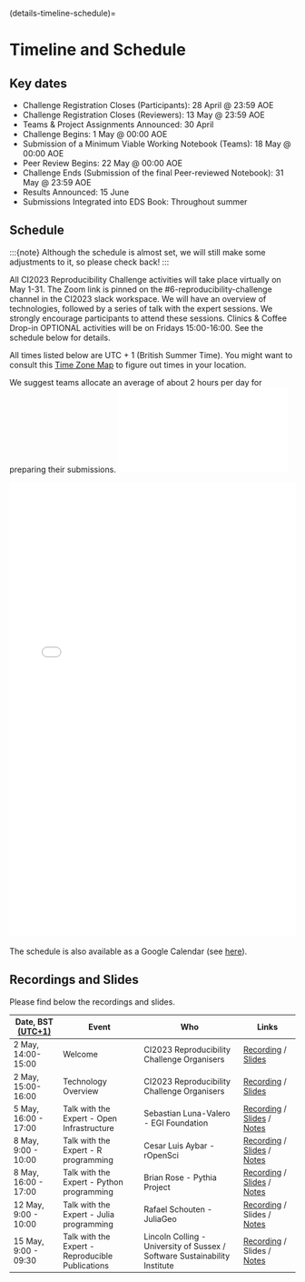 (details-timeline-schedule)=

# Timeline and Schedule

## Key dates
* Challenge Registration Closes (Participants): 28 April @ 23:59 AOE
* Challenge Registration Closes (Reviewers): 13 May @ 23:59 AOE
* Teams & Project Assignments Announced: 30 April
* Challenge Begins: 1 May @ 00:00 AOE
* Submission of a Minimum Viable Working Notebook (Teams): 18 May @ 00:00 AOE
* Peer Review Begins: 22 May @ 00:00 AOE
* Challenge Ends (Submission of the final Peer-reviewed Notebook): 31 May @ 23:59 AOE
* Results Announced: 15 June
* Submissions Integrated into EDS Book: Throughout summer

## Schedule

:::{note}
Although the schedule is almost set, we will still make some adjustments to it, so please check back!
:::

All CI2023 Reproducibility Challenge activities will take place virtually on May 1-31. 
The Zoom link is pinned on the #6-reproducibility-challenge channel in the CI2023 slack workspace. 
We will have an overview of technologies, followed by a series of talk with the expert sessions. 
We strongly encourage participants to attend these sessions.
Clinics & Coffee Drop-in OPTIONAL activities will be on Fridays 15:00-16:00. 
See the schedule below for details.

All times listed below are UTC + 1 (British Summer Time). You might want to consult this [Time Zone Map](https://www.timeanddate.com/time/map/) to figure out times in your location.

We suggest teams allocate an average of about 2 hours per day for preparing their submissions. ![](../figures/schedule.pdf)

<iframe src="../_images/schedule.pdf" width="100%" height="800px" frameBorder="0"> </iframe>

The schedule is also available as a Google Calendar (see [here](https://calendar.google.com/calendar/embed?src=6d3b3d272eecb65d0ba680044dc78a099be74ba53660d6ec1f93285978d97a46%40group.calendar.google.com&ctz=Europe%2FLondon)).

## Recordings and Slides

Please find below the recordings and slides.

| Date, BST [(UTC+1)](https://www.timeanddate.com/time/zones/bst) | Event                                            | Who                                                                        | Links                                                                                                                                                                                                                            |
|-----------------------------------------------------------------|--------------------------------------------------|----------------------------------------------------------------------------|----------------------------------------------------------------------------------------------------------------------------------------------------------------------------------------------------------------------------------|
| 2 May, 14:00-15:00                                              | Welcome                                          | CI2023 Reproducibility Challenge Organisers                                | [Recording](https://youtu.be/9GcpONrkk-E) / [Slides](https://doi.org/10.5281/zenodo.7888409)                                                                                                                                     |       
| 2 May, 15:00-16:00                                              | Technology Overview                              | CI2023 Reproducibility Challenge Organisers                                | [Recording](https://youtu.be/0YB935LPen4) / [Slides](https://doi.org/10.5281/zenodo.7888484)                                                                                                                                     |
| 5 May, 16:00 - 17:00                                            | Talk with the Expert - Open Infrastructure       | Sebastian Luna-Valero - EGI Foundation                                     | [Recording](https://youtu.be/Si-wr7iwTro) / [Slides](https://doi.org/10.5281/zenodo.7906103) / [Notes](https://github.com/eds-book/reproducibility-challenge-2023/blob/main/notes/ci2023-repro-challenge-talk-5may-sebastian.md) |
| 8 May, 9:00 - 10:00                                             | Talk with the Expert - R programming             | Cesar Luis Aybar - rOpenSci                                                | [Recording](https://youtu.be/8-VYdCcWM8I) / [Slides](https://doi.org/10.5281/zenodo.7909283) / [Notes](https://github.com/eds-book/reproducibility-challenge-2023/blob/main/notes/ci2023-repro-challenge-talk-8may-cesar.md)     |
| 8 May, 16:00 - 17:00                                            | Talk with the Expert - Python programming        | Brian Rose - Pythia Project                                                | [Recording](https://youtu.be/Gn4pU3ClR3w) / [Slides](https://doi.org/10.5281/zenodo.7915657) / [Notes](https://github.com/eds-book/reproducibility-challenge-2023/blob/main/notes/ci2023-repro-challenge-talk-8may-brian.md)     |
| 12 May, 9:00 - 10:00                                            | Talk with the Expert - Julia programming         | Rafael Schouten - JuliaGeo                                                 | [Recording](https://youtu.be/4AVtQ8YeF0M) / Slides / [Notes](https://github.com/eds-book/reproducibility-challenge-2023/blob/main/notes/ci2023-repro-challenge-talk-12may-rafael.md)                                             |       
| 15 May, 9:00 - 09:30                                            | Talk with the Expert - Reproducible Publications | Lincoln Colling - University of Sussex / Software Sustainability Institute | [Recording](https://youtu.be/m0X1_p2HDbw) / Slides / [Notes](https://github.com/eds-book/reproducibility-challenge-2023/blob/main/notes/ci2023-repro-challenge-talk-15may-lincoln.md)                                            | 
